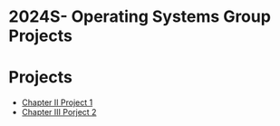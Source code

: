 # 2024S- Operating Systems Group Projects

# Projects

- [Chapter II Project 1](https://github.com/Dragonfly911117/2024S-Operating-System/tree/HW1)
- [Chapter III Porject 2](https://github.com/Dragonfly911117/2024S-Operating-System/tree/HW1) 
